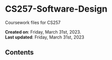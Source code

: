 # CS257-Software-Design

Coursework files for CS257

**Created on**: Friday, March 31st, 2023.  
**Last updated**: Friday, March 31st, 2023

## Contents
